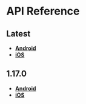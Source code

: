 # API Reference

<a name="latest"></a>
## Latest
- [**Android**](./android/latest)
- [**iOS**](./ios/latest)

<a name="1.17.0"></a>
## 1.17.0
- [**Android**](./android/1.17.0)
- [**iOS**](./ios/1.17.0)